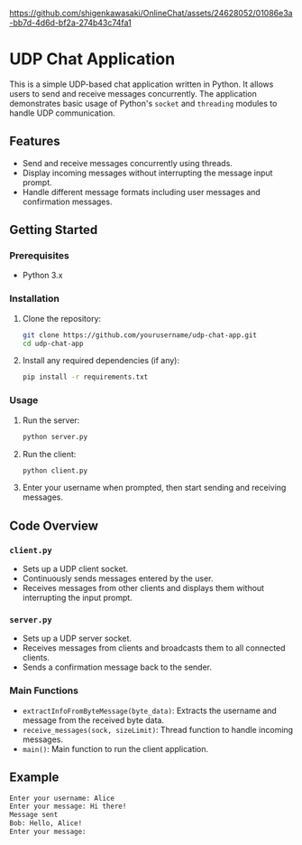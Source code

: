 https://github.com/shigenkawasaki/OnlineChat/assets/24628052/01086e3a-bb7d-4d6d-bf2a-274b43c74fa1


# UDP Chat Application

This is a simple UDP-based chat application written in Python. It allows users to send and receive messages concurrently. The application demonstrates basic usage of Python's `socket` and `threading` modules to handle UDP communication.

## Features

- Send and receive messages concurrently using threads.
- Display incoming messages without interrupting the message input prompt.
- Handle different message formats including user messages and confirmation messages.

## Getting Started

### Prerequisites

- Python 3.x

### Installation

1. Clone the repository:

    ```bash
    git clone https://github.com/yourusername/udp-chat-app.git
    cd udp-chat-app
    ```

2. Install any required dependencies (if any):

    ```bash
    pip install -r requirements.txt
    ```

### Usage

1. Run the server:

    ```bash
    python server.py
    ```

2. Run the client:

    ```bash
    python client.py
    ```

3. Enter your username when prompted, then start sending and receiving messages.

## Code Overview

### `client.py`

- Sets up a UDP client socket.
- Continuously sends messages entered by the user.
- Receives messages from other clients and displays them without interrupting the input prompt.

### `server.py`

- Sets up a UDP server socket.
- Receives messages from clients and broadcasts them to all connected clients.
- Sends a confirmation message back to the sender.

### Main Functions

- `extractInfoFromByteMessage(byte_data)`: Extracts the username and message from the received byte data.
- `receive_messages(sock, sizeLimit)`: Thread function to handle incoming messages.
- `main()`: Main function to run the client application.

## Example

```bash
Enter your username: Alice
Enter your message: Hi there!
Message sent
Bob: Hello, Alice!
Enter your message:
